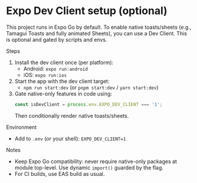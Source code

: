 # Expo Dev Client setup (optional)

This project runs in Expo Go by default. To enable native toasts/sheets (e.g.,
Tamagui Toasts and fully animated Sheets), you can use a Dev Client. This is
optional and gated by scripts and envs.

Steps

1. Install the dev client once (per platform):
   - Android: `expo run:android`
   - iOS: `expo run:ios`
2. Start the app with the dev client target:
   - `npm run start:dev` (or `pnpm start:dev` / `yarn start:dev`)
3. Gate native-only features in code using:
   ```ts
   const isDevClient = process.env.EXPO_DEV_CLIENT === '1';
   ```
   Then conditionally render native toasts/sheets.

Environment

- Add to `.env` (or your shell): `EXPO_DEV_CLIENT=1`

Notes

- Keep Expo Go compatibility: never require native-only packages at module
  top-level. Use dynamic `import()` guarded by the flag.
- For CI builds, use EAS build as usual.
